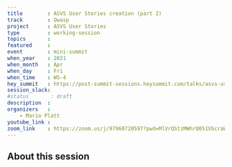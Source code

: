 ```yaml
---
title        : ASVS User Stories creation (part 2)
track        : Owasp
project      : ASVS User Stories
type         : working-session
topics       :
featured     :
event        : mini-summit
when_year    : 2021
when_month   : Apr
when_day     : Fri
when_time    : WS-4
hey_summit   : https://post-summit-sessions.heysummit.com/talks/asvs-user-stories-creations-part-2
session_slack:
#status       : draft
description  :
organizers   :
    - Mario Platt
youtube_link :
zoom_link    : https://zoom.us/j/97960720597?pwd=MlVrQStzMWhrQ051VGcraWFmamNTZz09
---
```


## About this session
